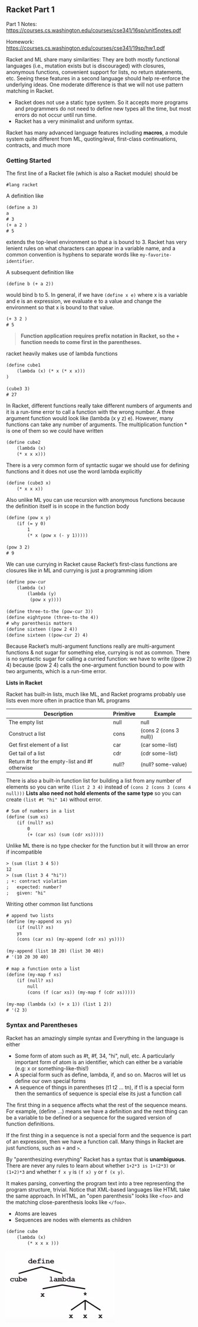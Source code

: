 ## Racket Part 1

Part 1 Notes: https://courses.cs.washington.edu/courses/cse341/16sp/unit5notes.pdf

Homework: https://courses.cs.washington.edu/courses/cse341/19sp/hw1.pdf

Racket and ML share many similarities: They are both mostly functional languages (i.e., mutation exists but is discouraged) with closures, anonymous functions, convenient support for lists, no return statements, etc. Seeing these features in a second language should help re-enforce the underlying ideas. One moderate difference is that we will not use pattern matching in Racket.

- Racket does not use a static type system. So it accepts more programs and programmers do not need to define new types all the time, but most errors do not occur until run time.
- Racket has a very minimalist and uniform syntax.

Racket has many advanced language features including **macros**, a module system quite different from ML,
quoting/eval, first-class continuations, contracts, and much more


### Getting Started

The first line of a Racket file (which is also a Racket module) should be

```racket
#lang racket
```

A definition like
```racket
(define a 3)
a
# 3
(+ a 2 )
# 5
```
extends the top-level environment so that a is bound to 3. Racket has very lenient rules on what characters
can appear in a variable name, and a common convention is hyphens to separate words like `my-favorite-identifier`.

A subsequent definition like
```racket
(define b (+ a 2))
```
would bind b to 5. In general, if we have `(define x e)` where x is a variable and e is an expression, we
evaluate e to a value and change the environment so that x is bound to that value.

```racket
(+ 3 2 )
# 5
```

> **Function application requires prefix notation in Racket, so the + function needs to come first in the parentheses.**

racket heavily makes use of lambda functions

```racket
(define cube1
    (lambda (x) (* x (* x x)))
)

(cube3 3)
# 27
```
In Racket, different functions really take different numbers of arguments and it is a run-time error to call a
function with the wrong number. A three argument function would look like (lambda (x y z) e). However,
many functions can take any number of arguments. The multiplication function * is one of them so we
could have written

```racket
(define cube2
    (lambda (x)
    (* x x x)))
```

There is a very common form of syntactic sugar we should use for defining functions and it does not use the
word lambda explicitly

```racket
(define (cube3 x)
    (* x x x))
```

Also unlike ML you can use recursion with anonymous functions because the definition itself is in scope in the
function body

```racket
(define (pow x y)
    (if (= y 0)
        1
        (* x (pow x (- y 1)))))

(pow 3 2)
# 9
```

We can use currying in Racket cause Racket’s first-class functions are closures like in ML and currying
is just a programming idiom

```racket
(define pow-cur
    (lambda (x)
        (lambda (y)
         (pow x y))))

(define three-to-the (pow-cur 3))
(define eightyone (three-to-the 4))
# why parenthesis matters
(define sixteen ((pow 2 4))
(define sixteen ((pow-cur 2) 4)
```

Because Racket’s multi-argument functions really are multi-argument functions & not sugar for something
else, currying is not as common. There is no syntactic sugar for calling a curried function: we have to write
((pow 2) 4) because (pow 2 4) calls the one-argument function bound to pow with two arguments, which
is a run-time error.

**Lists in Racket**

Racket has built-in lists, much like ML, and Racket programs probably use lists even more often in practice
than ML programs

| Description                                   |  Primitive   |   Example              |
|-----------------------------------------------|--------------|------------------------|
| The empty list                                | null         | null                   |
| Construct a list                              | cons         | (cons 2 (cons 3 null)) |
| Get first element of a list                   | car          | (car some-list)        |
| Get tail of a list                            | cdr          | (cdr some-list)        |
| Return #t for the empty-list and #f otherwise |   null?      | (null? some-value)     |

There is also a built-in function list for building a list from any number of elements
so you can write `(list 2 3 4)` instead of `(cons 2 (cons 3 (cons 4 null)))`
**Lists also need not hold elements of the same type** so you can create `(list #t "hi" 14)` without error.

```racket
# Sum of numbers in a list
(define (sum xs)
    (if (null? xs)
        0
        (+ (car xs) (sum (cdr xs)))))
```

Unlike ML there is no type checker for the function but it will throw an error if incompatible

```racket
> (sum (list 3 4 5))
12
> (sum (list 3 4 "hi"))
; +: contract violation
;   expected: number?
;   given: "hi"

```

Writing other common list functions

```racket
# append two lists
(define (my-append xs ys)
    (if (null? xs)
    ys
    (cons (car xs) (my-append (cdr xs) ys))))

(my-append (list 10 20) (list 30 40))
# '(10 20 30 40)

# map a function onto a list
(define (my-map f xs)
    (if (null? xs)
        null
        (cons (f (car xs)) (my-map f (cdr xs)))))

(my-map (lambda (x) (+ x 1)) (list 1 2))
# '(2 3)
```

### Syntax and Parentheses

Racket has an amazingly simple syntax and Everything in the language is either

- Some form of atom such as #t, #f, 34, "hi", null, etc. A particularly important form of atom is an
identifier, which can either be a variable (e.g: x or something-like-this!)
- A special form such as define, lambda, if, and so on. Macros will let us define our own special forms
- A sequence of things in parentheses (t1 t2 ... tn), if t1 is a special form then the semantics of sequence is special else its just a function call

The first thing in a sequence affects what the rest of the sequence means. For example, (define ...) means
we have a definition and the next thing can be a variable to be defined or a sequence for the sugared version
of function definitions.

If the first thing in a sequence is not a special form and the sequence is part of an expression, then we have
a function call. Many things in Racket are just functions, such as `+` and `>`.

By "parenthesizing everything" Racket has a syntax that is **unambiguous**. There are never any rules to learn
about whether `1+2*3 is 1+(2*3)` or `(1+2)*3` and whether `f x y` is `(f x) y` or `f (x y)`. 

It makes parsing, converting the program text into a tree representing the program structure, trivial. Notice that XML-based languages like HTML take the same approach. In HTML, an "open parenthesis" looks like `<foo>` and the
matching close-parenthesis looks like `</foo>`.

- Atoms are leaves
- Sequences are nodes with elements as children

```racket
(define cube
    (lambda (x)
        (* x x x )))
```

![alt ast](https://github.com/sangarshanan/programming-languages/blob/master/2-racket/part-1/static/ast.png "AST")
